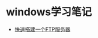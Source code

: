 # windows学习笔记

- [快速搭建一个FTP服务器](https://blog.csdn.net/qq_41485414/article/details/81001405?depth_1-utm_source=distribute.pc_relevant.none-task&utm_source=distribute.pc_relevant.none-task)